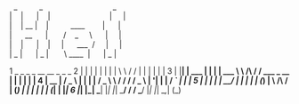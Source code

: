 &nbsp;&nbsp;_ &nbsp;&nbsp;&nbsp;&nbsp;&nbsp;&nbsp;&nbsp;&nbsp;&nbsp;_ &nbsp;&nbsp;&nbsp;&nbsp;&nbsp;&nbsp;&nbsp;&nbsp;&nbsp;&nbsp;&nbsp;&nbsp;&nbsp;&nbsp;&nbsp;&nbsp;&nbsp;&nbsp;&nbsp;&nbsp;&nbsp;&nbsp;&nbsp;&nbsp;&nbsp;&nbsp;&nbsp;&nbsp;&nbsp;&nbsp;&nbsp;_   
|&nbsp;&nbsp;&nbsp;&nbsp;|&nbsp;&nbsp;&nbsp;&nbsp;&nbsp;&nbsp;|&nbsp;&nbsp;&nbsp;&nbsp;| &nbsp;&nbsp;&nbsp;&nbsp;&nbsp;&nbsp;&nbsp;&nbsp;&nbsp;&nbsp;&nbsp;&nbsp;&nbsp;&nbsp;&nbsp;&nbsp;&nbsp;&nbsp;&nbsp;&nbsp;&nbsp;&nbsp;&nbsp;&nbsp;&nbsp; | &nbsp;&nbsp;&nbsp; |   
|&nbsp;&nbsp;&nbsp;&nbsp;|&nbsp;__  |&nbsp;&nbsp;&nbsp;&nbsp;|&nbsp;&nbsp;&nbsp;&nbsp;&nbsp;&nbsp;&nbsp;&nbsp;&nbsp;&nbsp;____ &nbsp;&nbsp;&nbsp;&nbsp;&nbsp;&nbsp; |  &nbsp;&nbsp;&nbsp;&nbsp; |  
|&nbsp;&nbsp;&nbsp;&nbsp;&nbsp;&nbsp;__&nbsp;&nbsp;&nbsp;&nbsp;&nbsp;&nbsp;|&nbsp;&nbsp;&nbsp;&nbsp;&nbsp;&nbsp; / &nbsp;&nbsp; _ &nbsp;&nbsp;&nbsp; \  &nbsp;&nbsp;&nbsp;&nbsp; | &nbsp;&nbsp;&nbsp;&nbsp;|  
|&nbsp;&nbsp;&nbsp;&nbsp;|&nbsp;&nbsp;&nbsp;&nbsp;&nbsp;&nbsp;|&nbsp;&nbsp;&nbsp;&nbsp;|  &nbsp;&nbsp;&nbsp;&nbsp;|  &nbsp;&nbsp;&nbsp;&nbsp; ___ &nbsp;/  &nbsp;&nbsp;&nbsp; |&nbsp;&nbsp;&nbsp;&nbsp; |  
|&nbsp;_&nbsp;|&nbsp;&nbsp;&nbsp;&nbsp;&nbsp;&nbsp;| _&nbsp;|  &nbsp;&nbsp;&nbsp;&nbsp;&nbsp;&nbsp;\  ____&nbsp;&nbsp;| &nbsp;&nbsp;&nbsp;&nbsp;&nbsp;|  _&nbsp;|  

 
 
 
 
 
 
 
 
 
 

 1  _    _          _   _            __          __                 _       _   _ 
 2 | |  | |        | | | |           \ \        / /                | |     | | | |
 3 | |__| |   ___  | | | |   ___      \ \  /\  / /    ___    _ __  | |   __| | | |
 4 |  __  |  / _ \ | | | |  / _ \      \ \/  \/ /    / _ \  | '__| | |  / _` | | |
 5 | |  | | |  __/ | | | | | (_) |      \  /\  /    | (_) | | |    | | | (_| | |_|
 6 |_|  |_|  \___| |_| |_|  \___/        \/  \/      \___/  |_|    |_|  \__,_| (_)
                                                                                
                                                                                

